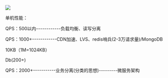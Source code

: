 ![](https://gitee.com/hxc8/images7/raw/master/img/202407190747241.jpg)



单机性能：

QPS：500以内------------负载均衡、读写分离

QPS：1000+------------CDN加速、LVS、redis哨兵(2-3万请求量)/MongoDB

10KB（1M=1024KB）

Db(200+)

QPS：2000+-----------业务分离(分类的思想)---------微服务架构